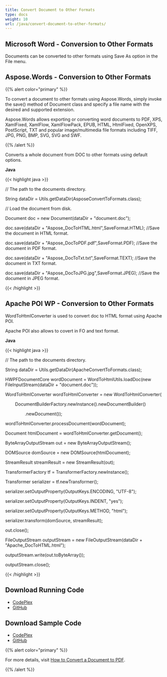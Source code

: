 ```yaml
---
title: Convert Document to Other Formats
type: docs
weight: 10
url: /java/convert-document-to-other-formats/
---
```


## **Microsoft Word - Conversion to Other Formats**
Documents can be converted to other formats using Save As option in the File menu.
## **Aspose.Words - Conversion to Other Formats**
{{% alert color="primary" %}} 

To convert a document to other formats using Aspose.Words, simply invoke the save() method of Document class and specify a file name with the desired and supported extension.

Aspose.Words allows exporting or converting word documents to PDF, XPS, XamlFixed, XamlFlow, XamlFlowPack, EPUB, HTML, HtmlFixed, OpenXPS, PostScript, TXT and popular image/multimedia file formats including TIFF, JPG, PNG, BMP, SVG, SVG and SWF.

{{% /alert %}} 

Converts a whole document from DOC to other formats using default options.

**Java**

{{< highlight java >}}

 // The path to the documents directory.

String dataDir = Utils.getDataDir(AsposeConvertToFormats.class);

// Load the document from disk.

Document doc = new Document(dataDir + "document.doc");

doc.save(dataDir + "Aspose_DocToHTML.html",SaveFormat.HTML); //Save the document in HTML format.

doc.save(dataDir + "Aspose_DocToPDF.pdf",SaveFormat.PDF); //Save the document in PDF format.

doc.save(dataDir + "Aspose_DocToTxt.txt",SaveFormat.TEXT); //Save the document in TXT format.

doc.save(dataDir + "Aspose_DocToJPG.jpg",SaveFormat.JPEG); //Save the document in JPEG format.


{{< /highlight >}}
## **Apache POI WP - Conversion to Other Formats**
WordToHtmlConverter is used to convert doc to HTML format using Apache POI.

Apache POI also allows to covert in FO and text format.

**Java**

{{< highlight java >}}

 // The path to the documents directory.

String dataDir = Utils.getDataDir(ApacheConvertToFormats.class);

HWPFDocumentCore wordDocument = WordToHtmlUtils.loadDoc(new FileInputStream(dataDir + "document.doc"));

WordToHtmlConverter wordToHtmlConverter = new WordToHtmlConverter(

        DocumentBuilderFactory.newInstance().newDocumentBuilder()

                .newDocument());

wordToHtmlConverter.processDocument(wordDocument);

Document htmlDocument = wordToHtmlConverter.getDocument();

ByteArrayOutputStream out = new ByteArrayOutputStream();

DOMSource domSource = new DOMSource(htmlDocument);

StreamResult streamResult = new StreamResult(out);

TransformerFactory tf = TransformerFactory.newInstance();

Transformer serializer = tf.newTransformer();

serializer.setOutputProperty(OutputKeys.ENCODING, "UTF-8");

serializer.setOutputProperty(OutputKeys.INDENT, "yes");

serializer.setOutputProperty(OutputKeys.METHOD, "html");

serializer.transform(domSource, streamResult);

out.close();

FileOutputStream outputStream = new FileOutputStream(dataDir + "Apache_DocToHTML.html");

outputStream.write(out.toByteArray());

outputStream.close();

{{< /highlight >}}
## **Download Running Code**
- [CodePlex](https://asposewordsjavaapachepoi.codeplex.com/releases/view/618321)
- [GitHub](https://github.com/aspose-words/Aspose.Words-for-Java/releases/tag/Aspose.Words_Java_for_Apache_POI_WP-v1.0.0)
## **Download Sample Code**
- [CodePlex](https://asposewordsjavaapachepoi.codeplex.com/SourceControl/latest#src/main/java/com/aspose/words/examples/featurescomparison/converter/)
- [GitHub](https://github.com/aspose-words/Aspose.Words-for-Java/tree/master/Plugins/Aspose_Words_for_Apache_POI/src/main/java/com/aspose/words/examples/featurescomparison/converter)

{{% alert color="primary" %}} 

For more details, visit [How to Convert a Document to PDF](/words/java/how-to-convert-a-document-to-pdf/).

{{% /alert %}}
